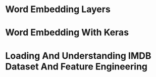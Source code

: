 # Word Embedding Layers
# Word Embedding With Keras
# Loading And Understanding IMDB Dataset And Feature Engineering